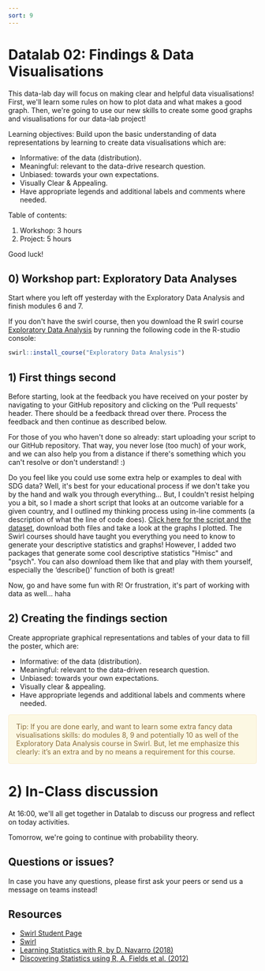 ```yaml
---
sort: 9
---
```

# Datalab 02: Findings & Data Visualisations

This data-lab day will focus on making clear and helpful data visualisations! First, we'll learn some rules on how to plot data and what makes a good graph. Then, we're going to use our new skills to create some good graphs and visualisations for our data-lab project!

Learning objectives:
Build upon the basic understanding of data representations by learning to create data visualisations which are:
- Informative: of the data (distribution).
- Meaningful: relevant to the data-drive research question.
- Unbiased: towards your own expectations.
- Visually Clear & Appealing.
- Have appropriate legends and additional labels and comments where needed.

Table of contents:
1. Workshop: 3 hours
2. Project: 5 hours

Good luck!

## 0) Workshop part: Exploratory Data Analyses
Start where you left off yesterday with the Exploratory Data Analysis and finish modules 6 and 7.

If you don't have the swirl course, then you download the R swirl course [Exploratory Data Analysis](https://swirlstats.com/scn/getclean.html) by running the following code in the R-studio console:
```R
swirl::install_course("Exploratory Data Analysis")
```


## 1) First things second
Before starting, look at the feedback you have received on your poster by navigating to your GitHub repository and clicking on the ‘Pull requests' header. There should be a feedback thread over there. Process the feedback and then continue as described below.

For those of you who haven't done so already: start uploading your script to our GitHub repository. That way, you never lose (too much) of your work, and we can also help you from a distance if there's something which you can't resolve or don't understand! :)

Do you feel like you could use some extra help or examples to deal with SDG data? Well, it's best for your educational process if we don't take you by the hand and walk you through everything… But, I couldn't resist helping you a bit, so I made a short script that looks at an outcome variable for a given country, and I outlined my thinking process using in-line comments (a description of what the line of code does).  [Click here for the script and the dataset](https://github.com/BredaUniversityADSAI/ADS-AI/tree/main/docs/Study%20Content/DataScience/assets/DS2_Example), download both files and take a look at the graphs I plotted. The Swirl courses should have taught you everything you need to know to generate your descriptive statistics and graphs! However, I added two packages that generate some cool descriptive statistics "Hmisc" and "psych". You can also download them like that and play with them yourself, especially the ‘describe()' function of both is great!

Now, go and have some fun with R! Or frustration, it's part of working with data as well… haha


## 2) Creating the findings section
Create appropriate graphical representations and tables of your data to fill the poster, which are:
- Informative: of the data (distribution).
- Meaningful: relevant to the data-driven research question.
- Unbiased: towards your own expectations.
- Visually clear & appealing.
- Have appropriate legends and additional labels and comments where needed.


<div style="padding: 15px; border: 1px solid transparent; border-color: transparent; margin-bottom: 20px; border-radius: 4px; color: #8a6d3b;; background-color: #fcf8e3; border-color: #faebcc;">
Tip: If you are done early, and want to learn some extra fancy data visualisations skills: do modules 8, 9 and potentially 10 as well of the Exploratory Data Analysis course in Swirl. But, let me emphasize this clearly: it’s an extra and by no means a requirement for this course.
</div>

# 2) In-Class discussion
At 16:00, we'll all get together in Datalab to discuss our progress and reflect on today activities.

Tomorrow, we're going to continue with probability theory.


## Questions or issues?
In case you have any questions, please first ask your peers or send us a message on teams instead!

## Resources
- [Swirl Student Page](https://swirlstats.com/students.html)
- [Swirl](https://swirlstats.com/help.html)
- [Learning Statistics with R, by D. Navarro (2018)](https://learningstatisticswithr.com/)  
- [Discovering Statistics using R, A. Fields et al. (2012)](https://uk.sagepub.com/en-gb/eur/discovering-statistics-using-r/book236067)  
